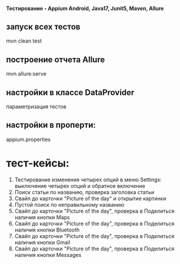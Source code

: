 #### Тестирование - Appium Android, Java17, Junit5, Maven, Allure

## запуск всех тестов
mvn clean test

## построение отчета Allure
mvn allure:serve

## настройки в классе DataProvider
параметризация тестов

## настройки в проперти:
appium.properties

# тест-кейсы:
1. Тестирование изменения четырех опций в меню Settings:<br>
    выключение четырех опций и обратное включение
2. Поиск статьи по названию, проверка заголовка статьи
3. Свайп до карточки "Picture of the day" и открытие картинки
4. Пустой поиск по неправильному названию
5. Свайп до карточки "Picture of the day", проверка в Поделиться наличия кнопки Maps
6. Свайп до карточки "Picture of the day", проверка в Поделиться наличия кнопки Bluetooth
7. Свайп до карточки "Picture of the day", проверка в Поделиться наличия кнопки Gmail
8. Свайп до карточки "Picture of the day", проверка в Поделиться наличия кнопки Messages
